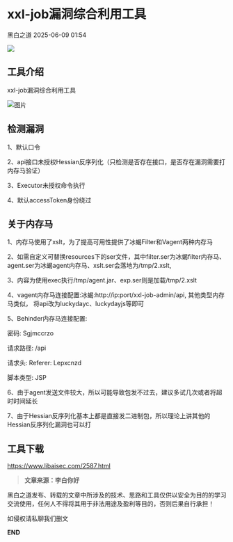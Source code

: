 #  xxl-job漏洞综合利用工具  
 黑白之道   2025-06-09 01:54  
  
![](https://mmbiz.qpic.cn/mmbiz_gif/3xxicXNlTXLicwgPqvK8QgwnCr09iaSllrsXJLMkThiaHibEntZKkJiaicEd4ibWQxyn3gtAWbyGqtHVb0qqsHFC9jW3oQ/640?wx_fmt=gif "")  
## 工具介绍  
  
xxl-job漏洞综合利用工具  
  
![图片](https://mmbiz.qpic.cn/mmbiz_png/XoIcX2HtlUCCJg3pR9eIphgknhe0o6z2chDjOEkUlCS7mva8JarBzVrvrUxmvkGeUndDBBYZfOKnO6vJw2fr7Q/640?wx_fmt=png&from=appmsg&watermark=1&tp=wxpic&wxfrom=5&wx_lazy=1 "")  
## 检测漏洞  
  
1、默认口令  
  
2、api接口未授权Hessian反序列化（只检测是否存在接口，是否存在漏洞需要打内存马验证）  
  
3、Executor未授权命令执行  
  
4、默认accessToken身份绕过  
## 关于内存马  
  
1、内存马使用了xslt，为了提高可用性提供了冰蝎Filter和Vagent两种内存马  
  
2、如需自定义可替换resources下的ser文件，其中filter.ser为冰蝎filter内存马、agent.ser为冰蝎agent内存马、xslt.ser会落地为/tmp/2.xslt,  
  
3、内容为使用exec执行/tmp/agent.jar、exp.ser则是加载/tmp/2.xslt  
  
4、vagent内存马连接配置:冰蝎:http://ip:port/xxl-job-admin/api, 其他类型内存马类似， 将api改为luckydayc、luckydayjs等即可  
  
5、Behinder内存马连接配置:   
  
密码: Sgjmccrzo  
  
请求路径: /api  
  
请求头: Referer: Lepxcnzd  
  
脚本类型: JSP  
  
6、由于agent发送文件较大，所以可能导致包发不过去，建议多试几次或者将超时时间延长  
  
7、由于Hessian反序列化基本上都是直接发二进制包，所以理论上讲其他的Hessian反序列化漏洞也可以打  
## 工具下载  
  
https://www.libaisec.com/2587.html  
  
  
> **文章来源：李白你好**  
  
  
  
黑白之道发布、转载的文章中所涉及的技术、思路和工具仅供以安全为目的的学习交流使用，任何人不得将其用于非法用途及盈利等目的，否则后果自行承担！  
  
如侵权请私聊我们删文  
  
  
**END**  
  
  
